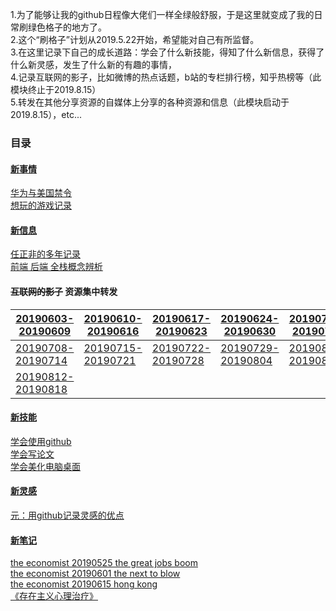 1.为了能够让我的github日程像大佬们一样全绿般舒服，于是这里就变成了我的日常刷绿色格子的地方了。  
2.这个“刷格子”计划从2019.5.22开始，希望能对自己有所监督。  
3.在这里记录下自己的成长道路：学会了什么新技能，得知了什么新信息，获得了什么新灵感，发生了什么新的有趣的事情，  
4.记录互联网的影子，比如微博的热点话题，b站的专栏排行榜，知乎热榜等（此模块终止于2019.8.15）  
5.转发在其他分享资源的自媒体上分享的各种资源和信息（此模块启动于2019.8.15），etc...

### 目录  
#### [新事情](https://github.com/linyang23/hello-world/tree/master/%E6%96%B0%E4%BA%8B%E6%83%85)  
  [华为与美国禁令](https://github.com/linyang23/hello-world/blob/master/%E6%96%B0%E4%BA%8B%E6%83%85/%E5%8D%8E%E4%B8%BA%E4%B8%8E%E7%BE%8E%E5%9B%BD%E7%A6%81%E4%BB%A4)  
  [想玩的游戏记录](https://github.com/linyang23/hello-world/blob/master/%E6%96%B0%E4%BA%8B%E6%83%85/%E6%83%B3%E7%8E%A9%E7%9A%84%E6%B8%B8%E6%88%8F%E8%AE%B0%E5%BD%95.md)
#### [新信息](https://github.com/linyang23/hello-world/tree/master/%E6%96%B0%E4%BF%A1%E6%81%AF)  
  [任正非的多年记录](https://github.com/linyang23/hello-world/blob/master/%E6%96%B0%E4%BF%A1%E6%81%AF/%E4%BB%BB%E6%AD%A3%E9%9D%9E%E7%9A%84%E5%A4%9A%E5%B9%B4%E8%AE%B0%E5%BD%95)  
  [前端 后端 全栈概念辨析](https://github.com/linyang23/hello-world/blob/master/%E6%96%B0%E4%BF%A1%E6%81%AF/%E5%89%8D%E7%AB%AF%20%E5%90%8E%E7%AB%AF%20%E5%85%A8%E6%A0%88%E6%A6%82%E5%BF%B5%E8%BE%A8%E6%9E%90.md)  
#### ~~互联网的影子~~ 资源集中转发
  |[20190603-20190609](https://github.com/linyang23/hello-world/blob/master/%E6%96%B0%E4%BF%A1%E6%81%AF/%E6%AF%8F%E5%91%A8%E8%AE%B0%E5%BD%95/20190603-20190609.md)|[20190610-20190616](https://github.com/linyang23/hello-world/blob/master/%E6%96%B0%E4%BF%A1%E6%81%AF/%E6%AF%8F%E5%91%A8%E8%AE%B0%E5%BD%95/20190610-20190616.md)|[20190617-20190623](https://github.com/linyang23/hello-world/blob/master/%E6%96%B0%E4%BF%A1%E6%81%AF/%E6%AF%8F%E5%91%A8%E8%AE%B0%E5%BD%95/20190617-20190623.md)|[20190624-20190630](https://github.com/linyang23/hello-world/blob/master/%E6%96%B0%E4%BF%A1%E6%81%AF/%E6%AF%8F%E5%91%A8%E8%AE%B0%E5%BD%95/20190624-20190630.md)|[20190701-20190707](https://github.com/linyang23/hello-world/blob/master/%E6%96%B0%E4%BF%A1%E6%81%AF/%E6%AF%8F%E5%91%A8%E8%AE%B0%E5%BD%95/20190701-20190707.md)|
  |-----------------------|-----------------------|-----------------------|-----------------------|-----------------------|
  |[20190708-20190714](https://github.com/linyang23/hello-world/blob/master/%E6%96%B0%E4%BF%A1%E6%81%AF/%E6%AF%8F%E5%91%A8%E8%AE%B0%E5%BD%95/20190708-20190714.md)|[20190715-20190721](https://github.com/linyang23/hello-world/blob/master/%E6%96%B0%E4%BF%A1%E6%81%AF/%E6%AF%8F%E5%91%A8%E8%AE%B0%E5%BD%95/20190715-20190721.md)|[20190722-20190728](https://github.com/linyang23/hello-world/blob/master/%E6%96%B0%E4%BF%A1%E6%81%AF/%E6%AF%8F%E5%91%A8%E8%AE%B0%E5%BD%95/20190722-20190728.md)|[20190729-20190804](https://github.com/linyang23/memories-of-internet/blob/master/%E6%96%B0%E4%BF%A1%E6%81%AF/%E6%AF%8F%E5%91%A8%E8%AE%B0%E5%BD%95/20190729-20190804.md)|[20190805-20190811](https://github.com/linyang23/memories-of-internet/blob/master/%E6%96%B0%E4%BF%A1%E6%81%AF/%E6%AF%8F%E5%91%A8%E8%AE%B0%E5%BD%95/20190805-20190811.md)|  
  |[20190812-20190818](https://github.com/linyang23/memories-of-internet/blob/master/%E6%96%B0%E4%BF%A1%E6%81%AF/%E6%AF%8F%E5%91%A8%E8%AE%B0%E5%BD%95/20190812-20190818.md)|
#### [新技能](https://github.com/linyang23/hello-world/tree/master/%E6%96%B0%E6%8A%80%E8%83%BD)  
  [学会使用github](https://github.com/linyang23/hello-world/blob/master/%E6%96%B0%E6%8A%80%E8%83%BD/%E5%AD%A6%E4%BC%9A%E4%BD%BF%E7%94%A8github.md)  
  [学会写论文](https://github.com/linyang23/hello-world/blob/master/%E6%96%B0%E6%8A%80%E8%83%BD/%E5%AD%A6%E4%BC%9A%E5%86%99%E8%AE%BA%E6%96%87)  
  [学会美化电脑桌面](https://github.com/linyang23/hello-world/blob/master/%E6%96%B0%E6%8A%80%E8%83%BD/%E5%AD%A6%E4%BC%9A%E7%BE%8E%E5%8C%96%E7%94%B5%E8%84%91%E6%A1%8C%E9%9D%A2)  
#### [新灵感](https://github.com/linyang23/hello-world/tree/master/%E6%96%B0%E7%81%B5%E6%84%9F)  
  [元：用github记录灵感的优点](https://github.com/linyang23/hello-world/blob/master/%E6%96%B0%E7%81%B5%E6%84%9F/%E5%85%83%EF%BC%9A%E7%94%A8github%E8%AE%B0%E5%BD%95%E7%81%B5%E6%84%9F%E7%9A%84%E4%BC%98%E7%82%B9)
#### [新笔记](https://github.com/linyang23/hello-world/tree/master/%E6%96%B0%E7%AC%94%E8%AE%B0)
  [the economist 20190525 the great jobs boom](https://github.com/linyang23/hello-world/blob/master/%E6%96%B0%E7%AC%94%E8%AE%B0/The%20Economist/20190525.md)  
  [the economist 20190601 the next to blow](https://github.com/linyang23/hello-world/blob/master/%E6%96%B0%E7%AC%94%E8%AE%B0/The%20Economist/20190601.md)  
  [the economist 20190615 hong kong](https://github.com/linyang23/hello-world/blob/master/%E6%96%B0%E7%AC%94%E8%AE%B0/The%20Economist/20190615.md)  
  [《存在主义心理治疗》](https://github.com/linyang23/hello-world/blob/master/%E6%96%B0%E7%AC%94%E8%AE%B0/%E4%B9%A6%E7%B1%8D/%E3%80%8A%E5%AD%98%E5%9C%A8%E4%B8%BB%E4%B9%89%E5%BF%83%E7%90%86%E6%B2%BB%E7%96%97%E3%80%8B.md)
